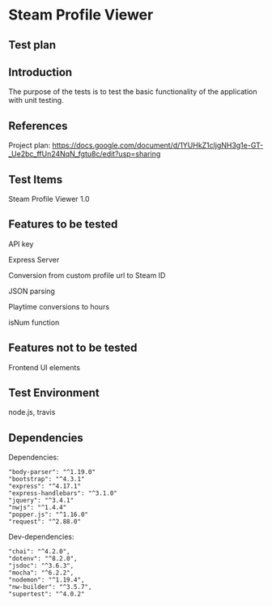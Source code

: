# Steam Profile Viewer

## Test plan

## Introduction

The purpose of the tests is to test the basic functionality of the application with unit testing.

## References

Project plan: https://docs.google.com/document/d/1YUHkZ1cljgNH3g1e-GT-_Ue2bc_ffUn24NqN_fgtu8c/edit?usp=sharing

## Test Items

Steam Profile Viewer 1.0

## Features to be tested

API key

Express Server

Conversion from custom profile url to Steam ID

JSON parsing

Playtime conversions to hours

isNum function

## Features not to be tested

Frontend UI elements

## Test Environment

node.js, travis

## Dependencies

Dependencies:

    "body-parser": "^1.19.0"
    "bootstrap": "^4.3.1"
    "express": "^4.17.1"
    "express-handlebars": "^3.1.0"
    "jquery": "^3.4.1"
    "nwjs": "^1.4.4"
    "popper.js": "^1.16.0"
    "request": "^2.88.0"

Dev-dependencies:

    "chai": "^4.2.0",
    "dotenv": "^8.2.0",
    "jsdoc": "^3.6.3",
    "mocha": "^6.2.2",
    "nodemon": "^1.19.4",
    "nw-builder": "^3.5.7",
    "supertest": "^4.0.2"

